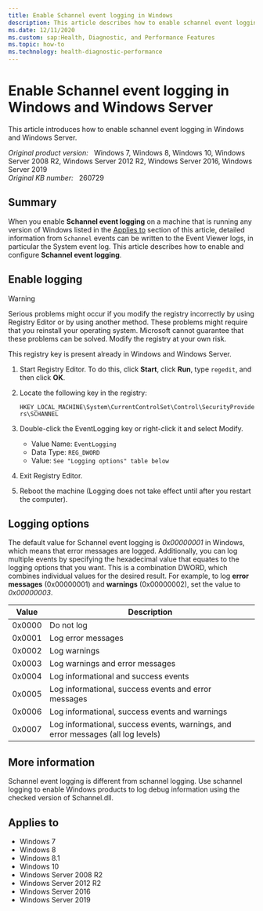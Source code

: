 ```yaml
---
title: Enable Schannel event logging in Windows
description: This article describes how to enable schannel event logging in Windows and Windows Server.
ms.date: 12/11/2020
ms.custom: sap:Health, Diagnostic, and Performance Features
ms.topic: how-to
ms.technology: health-diagnostic-performance
---
```

# Enable Schannel event logging in Windows and Windows Server

This article introduces how to enable schannel event logging in Windows and Windows Server.

_Original product version:_ &nbsp; Windows 7, Windows 8, Windows 10, Windows Server 2008 R2, Windows Server 2012 R2, Windows Server 2016, Windows Server 2019  
_Original KB number:_ &nbsp; 260729

## Summary

When you enable **Schannel event logging** on a machine that is running any version of Windows listed in the [Applies to](#applies-to) section of this article, detailed information from `Schannel` events can be written to the Event Viewer logs, in particular the System event log. This article describes how to enable and configure **Schannel event logging**.

## Enable logging

> [!WARNING]
> Serious problems might occur if you modify the registry incorrectly by using Registry Editor or by using another method. These problems might require that you reinstall your operating system. Microsoft cannot guarantee that these problems can be solved. Modify the registry at your own risk.

This registry key is present already in Windows and Windows Server.

1. Start Registry Editor. To do this, click **Start**, click **Run**, type `regedit`, and then click **OK**.
2. Locate the following key in the registry:

    `HKEY_LOCAL_MACHINE\System\CurrentControlSet\Control\SecurityProviders\SCHANNEL`

3. Double-click the EventLogging key or right-click it and select Modify.

    - Value Name: `EventLogging`
    - Data Type: `REG_DWORD`
    - Value: `See "Logging options" table below`

4. Exit Registry Editor.
5. Reboot the machine (Logging does not take effect until after you restart the computer).

## Logging options

The default value for Schannel event logging is _0x00000001_ in Windows, which means that error messages are logged. Additionally, you can log multiple events by specifying the hexadecimal value that equates to the logging options that you want. This is a combination DWORD, which combines individual values for the desired result. For example, to log **error messages** (0x00000001) and **warnings** (0x00000002), set the value to _0x00000003_.

|Value|Description|
|---|---|
|0x0000|Do not log|
|0x0001|Log error messages|
|0x0002|Log warnings|
|0x0003|Log warnings and error messages|
|0x0004|Log informational and success events|
|0x0005|Log informational, success events and error messages|
|0x0006|Log informational, success events and warnings|
|0x0007|Log informational, success events, warnings, and error messages (all log levels)|
  
## More information

Schannel event logging is different from schannel logging. Use schannel logging to enable Windows products to log debug information using the checked version of Schannel.dll.

## Applies to

- Windows 7
- Windows 8
- Windows 8.1
- Windows 10
- Windows Server 2008 R2
- Windows Server 2012 R2
- Windows Server 2016
- Windows Server 2019
